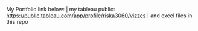My Portfolio link below:
|
my tableau public:
https://public.tableau.com/app/profile/riska3060/vizzes
|
and excel files in this repo
